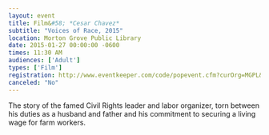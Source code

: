 ```yaml
---
layout: event
title: Film&#58; *Cesar Chavez*
subtitle: "Voices of Race, 2015"
location: Morton Grove Public Library
date: 2015-01-27 00:00:00 -0600
times: 11:30 AM
audiences: ['Adult']
types: ['Film']
registration: http://www.eventkeeper.com/code/popevent.cfm?curOrg=MGPL&curApp=events&eID=3715758&thisDate=NO_DATE
canceled: "No"
---
```

The story of the famed Civil Rights leader and labor organizer, torn between his duties as a husband and father and his commitment to securing a living wage for farm workers.
